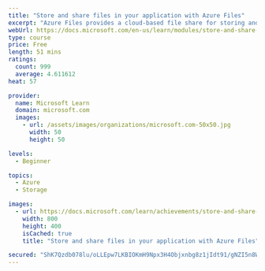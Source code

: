 ```yaml
---
title: "Store and share files in your application with Azure Files"
excerpt: "Azure Files provides a cloud-based file share for storing and sharing files to applications. Whether it's an application hosted in Azure App Service, an Azure VM, or an on-premises app, Azure Files can store and share file access between one or more applications and systems in a secure and failure-resilient manner."
webUrl: https://docs.microsoft.com/en-us/learn/modules/store-and-share-with-azure-files/
type: course
price: Free
length: 51 mins
ratings:
  count: 999
  average: 4.611612
heat: 57

provider:
  name: Microsoft Learn
  domain: microsoft.com
  images:
    - url: /assets/images/organizations/microsoft.com-50x50.jpg
      width: 50
      height: 50

levels:
  - Beginner

topics:
  - Azure
  - Storage

images:
  - url: https://docs.microsoft.com/learn/achievements/store-and-share-with-azure-files-social.png
    width: 800
    height: 400
    isCached: true
    title: "Store and share files in your application with Azure Files"

secured: "ShK7Qzdb078lu/oLLEpw7LKBIOKmH9Npx3H4Objxnbg8z1jIdt91/gNZI5n8WmYcyrAzJ7ghQJpJHnPXYALhQt7EE7RqZAXvQmR1hbK4HxZ+JwvVRCkuzNYiu++wsf0q9Ojl4vrRJAR3yyNW2wftHsVr97c9F8PF7Y0pygEYlnGeVjsjeRtcYmgMF4TfriAoAJGuB9voH1l5LwjELqaPT/613kbmE0+k39sbTew3MiIDzNFDhBnNIR3DVm02UD1SqfM5KwGLEshrUPKLmBKajvtjUPUQxU7xUDfr5PgMptfj7wR1tbBdPr1ksEiJcaOJ6lrrCrPP72BZ4ewv0fyCceko92bspTPAe3+CKqKngUxNiPCyuS3migR0pUCgk7PwfO4cn/f9MvX10I0YBl/dhA==;QGw/pzDmhQzFJUXGzIVZgw=="
---
```


